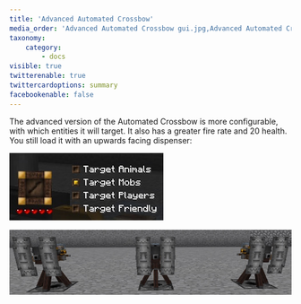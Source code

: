 ```yaml
---
title: 'Advanced Automated Crossbow'
media_order: 'Advanced Automated Crossbow gui.jpg,Advanced Automated Crossbow.jpg'
taxonomy:
    category:
        - docs
visible: true
twitterenable: true
twittercardoptions: summary
facebookenable: false
---
```


The advanced version of the Automated Crossbow is more configurable, with which entities it will target. It also has a greater fire rate and 20 health. You still load it with an upwards facing dispenser:

![](Advanced%20Automated%20Crossbow%20gui.jpg)

![](Advanced%20Automated%20Crossbow.jpg)